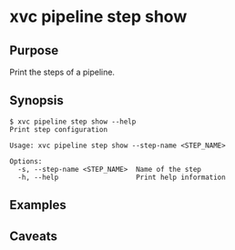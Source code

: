 # xvc pipeline step show

## Purpose

Print the steps of a pipeline.

## Synopsis

```console
$ xvc pipeline step show --help
Print step configuration

Usage: xvc pipeline step show --step-name <STEP_NAME>

Options:
  -s, --step-name <STEP_NAME>  Name of the step
  -h, --help                   Print help information

```

## Examples

## Caveats
